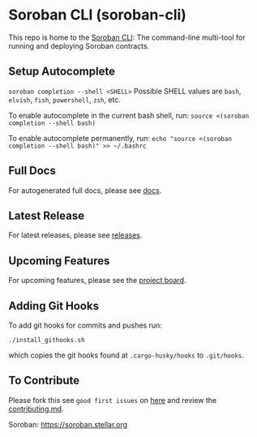 # Soroban CLI (soroban-cli)

This repo is home to the [Soroban CLI](https://github.com/stellar/soroban-tools/tree/main/cmd/soroban-cli): The command-line multi-tool for running and deploying Soroban contracts.


## Setup Autocomplete
`soroban completion --shell <SHELL>`
Possible SHELL values are `bash`, `elvish`, `fish`, `powershell`, `zsh`, etc.

To enable autocomplete in the current bash shell, run:
`source <(soroban completion --shell bash)`

To enable autocomplete permanently, run:
`echo "source <(soroban completion --shell bash)" >> ~/.bashrc`

## Full Docs
For autogenerated full docs, please see
[docs](/blob/main/docs/soroban-cli-full-docs.md).

## Latest Release
For latest releases, please see
[releases](/releases).

## Upcoming Features
For upcoming features, please see the [project
board](https://github.com/orgs/stellar/projects/50).


## Adding Git Hooks

To add git hooks for commits and pushes run:

```
./install_githooks.sh
```

which copies the git hooks found at `.cargo-husky/hooks` to `.git/hooks`.


## To Contribute
Please fork this see `good first issues` on
[here](/contribute) and review the [contributing.md](/contributing.md).

Soroban: https://soroban.stellar.org
